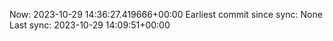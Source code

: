 Now: 2023-10-29 14:36:27.419666+00:00 Earliest commit since sync: None Last sync: 2023-10-29 14:09:51+00:00
